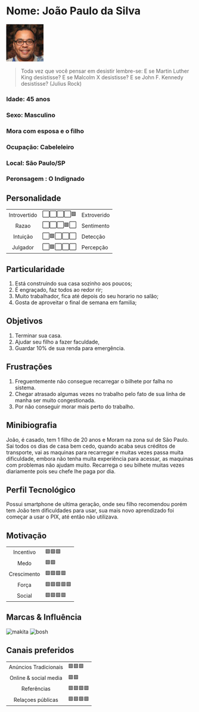 # Nome: João Paulo da Silva
<img src="persona5.jpeg" width="100px;" alt=" J P Silva "/>

>Toda vez que você pensar em desistir lembre-se: E se Martin Luther King desistisse? E se Malcolm X desistisse? E se John F. Kennedy desistisse? (Julius Rock)

### Idade: 45 anos
### Sexo: Masculino
### Mora com esposa e o filho
### Ocupação: Cabeleleiro
### Local: São Paulo/SP
### Peronsagem : O Indignado

## Personalidade
<table>
    <tr>
      <td align="center">
	  Introvertido
	 </td>
      <td align="center">
	  	⬜⬜⬜⬜🟩
	</td>
    <td>Extroverido</td>
	</tr> 
     <tr>
      <td align="center">
	 Razao
	 </td>
      <td align="center">
	  	⬜⬜⬜🟩⬜
	</td>
    <td>Sentimento</td>
	</tr> 
    <tr>
      <td align="center">
	 Intuição
	 </td>
      <td align="center">
	  	⬜🟩⬜⬜⬜
	</td>
    <td>Detecção</td>
	</tr> 
     <tr>
      <td align="center">
	 Julgador
	 </td>
      <td align="center">
	  	⬜🟩⬜⬜⬜
	</td>
    <td>Percepção</td>
	</tr> 
</table>

## Particularidade
1. Está construindo sua casa sozinho aos poucos;
2. É engraçado, faz todos ao redor rir;
3. Muito trabalhador, fica até depois do seu horario no salão;
4. Gosta de aproveitar o final de semana em familia;
## Objetivos
1. Terminar sua casa.
2. Ajudar seu filho a fazer faculdade,
3. Guardar 10% de sua renda para emergência.

## Frustrações

1. Freguentemente não consegue recarregar o bilhete por falha no sistema.
2. Chegar atrasado algumas vezes no trabalho pelo fato de sua linha de manha ser muito congestionada.
3. Por não conseguir morar mais perto do trabalho.

## Minibiografia
João, é casado, tem 1 filho de 20 anos e Moram na zona sul de São Paulo.
Sai todos os dias de casa bem cedo, quando acaba seus créditos de transporte, vai as maquinas para recarregar e muitas vezes passa muita dificuldade, embora não tenha muita experiência para acessar, as maquinas com problemas não ajudam muito. Recarrega o seu bilhete muitas vezes diariamente pois seu chefe lhe paga por dia.

## Perfil Tecnológico
Possui smartphone de ultima geração, onde seu filho recomendou porém tem João tem dificuldades para usar, sua mais novo aprendizado foi começar a usar o PIX, até então não utilizava.

## Motivação
<table>
    <tr>
      <td align="center">
	 Incentivo
	 </td>
      <td >
	  	🟩🟩🟩
     <tr>
      <td align="center">
	Medo
	 </td>
      <td >
	  	🟩🟩
	</td>
	</tr> 
    <tr>
      <td align="center">
	Crescimento
	 </td>
      <td >
	  	🟩🟩🟩🟩
	</td>
	</tr> 
     <tr>
      <td align="center">
	Força
	 </td>
      <td >
	  	🟩🟩🟩🟩🟩
	</td>
	</tr> 
    <tr>
      <td align="center">
	 Social
	 </td>
      <td >
	  	🟩🟩🟩🟩
     <tr>
</table>

## Marcas & Influência
<img src='https://encrypted-tbn0.gstatic.com/images?q=tbn:ANd9GcT_ZbNeX184s7isRCTePcjqGaU_WN2z4itvkiJGybw5iMSXEdNVTZHAFwGl_1Ql_VehF8g&usqp=CAU' width= '100px' alt='makita'>

<img src='[https://upload.wikimedia.org/wikipedia/commons/thumb/1/16/Bosch-logo.svg/2560px-Bosch-logo.svg.png](https://images.app.goo.gl/XfjZyi8huYQirQiN9)' width= '100px' alt='bosh'>

## Canais preferidos
<table>
    <tr>
      <td align="center">
	  Anúncios Tradicionais
	 </td>
      <td >
	  	🟩🟩🟩
     <tr>
      <td align="center">
	 Online & social media
	 </td>
      <td >
	  	🟩🟩
	</td>
	</tr> 
    <tr>
      <td align="center">
	 Referências
	 </td>
      <td >
	  	🟩🟩🟩🟩
	</td>
	</tr> 
     <tr>
      <td align="center">
	 Relaçoes públicas
	 </td>
      <td >
	  	🟩🟩🟩🟩
	</td>
	</tr> 
</table>
